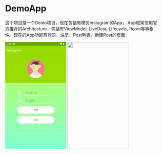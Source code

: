 # DemoApp

这个项目是一个Demo项目，现在包括有模仿Instagram的App， App框架使用官方推荐的Architecture，包括有ViewModel, LiveData,
Lifecycle, Room等等组件。现在的App功能有登录，注册，Post列表，新建Post的页面

<img src="images/regist_login.gif" width="200" height="350"/> 
<img src="images/list.png" width="200" height="350"/>